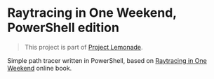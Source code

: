 # Raytracing in One Weekend, PowerShell edition

> This project is part of [Project Lemonade](https://rangho.dev/project-lemonade).

Simple path tracer written in PowerShell, based on [Raytracing in One Weekend][1] online book.

[1]: https://raytracing.github.io/books/RayTracingInOneWeekend.html
